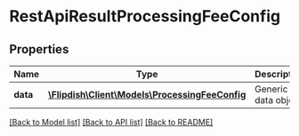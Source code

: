 # RestApiResultProcessingFeeConfig

## Properties
Name | Type | Description | Notes
------------ | ------------- | ------------- | -------------
**data** | [**\Flipdish\\Client\Models\ProcessingFeeConfig**](ProcessingFeeConfig.md) | Generic data object. | 

[[Back to Model list]](../README.md#documentation-for-models) [[Back to API list]](../README.md#documentation-for-api-endpoints) [[Back to README]](../README.md)


